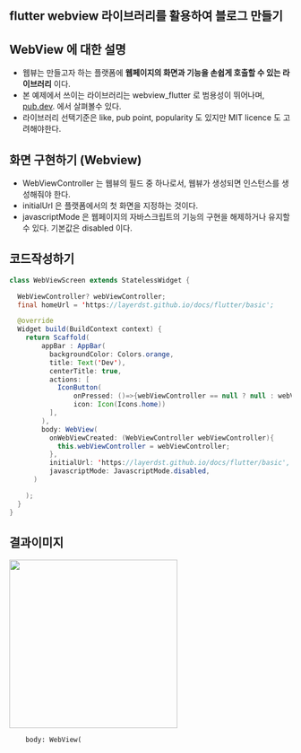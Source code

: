 ## flutter webview 라이브러리를 활용하여 블로그 만들기

## WebView 에 대한 설명
- 웹뷰는 만들고자 하는 플랫폼에 **웹페이지의 화면과 기능을 손쉽게 호출할 수 있는 라이브러리** 이다. 
- 본 예제에서 쓰이는 라이브러리는 webview_flutter 로 범용성이 뛰어나며, [pub.dev](https://pub.dev/). 에서 살펴볼수 있다.
- 라이브러리 선택기준은 like, pub point, popularity 도 있지만 MIT licence 도 고려해야한다.

## 화면 구현하기 (Webview)
- WebViewController 는 웹뷰의 필드 중 하나로서, 웹뷰가 생성되면 인스턴스를 생성해줘야 한다.
- initialUrl 은 플랫폼에서의 첫 화면을 지정하는 것이다.
- javascriptMode 은 웹페이지의 자바스크립트의 기능의 구현을 해제하거나 유지할 수 있다. 기본값은 disabled 이다.

## 코드작성하기

```java
class WebViewScreen extends StatelessWidget {

  WebViewController? webViewController;
  final homeUrl = 'https://layerdst.github.io/docs/flutter/basic';

  @override
  Widget build(BuildContext context) {
    return Scaffold(
        appBar : AppBar(
          backgroundColor: Colors.orange,
          title: Text('Dev'),
          centerTitle: true,
          actions: [
            IconButton(
                onPressed: ()=>{webViewController == null ? null : webViewController!.loadUrl(homeUrl)},
                icon: Icon(Icons.home))
          ],
        ),
        body: WebView(
          onWebViewCreated: (WebViewController webViewController){
            this.webViewController = webViewController;
          },
          initialUrl: 'https://layerdst.github.io/docs/flutter/basic',
          javascriptMode: JavascriptMode.disabled,
      )

    );
  }
}
```

## 결과이미지
<img src = "https://user-images.githubusercontent.com/71206860/190862672-c26f34af-1ff2-455a-95da-e06b5562f669.png" width = "300"/>

        body: WebView(
